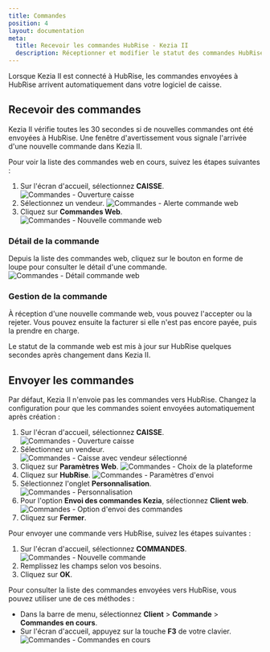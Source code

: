 ```yaml
---
title: Commandes
position: 4
layout: documentation
meta:
  title: Recevoir les commandes HubRise - Kezia II
  description: Réceptionner et modifier le statut des commandes HubRise reçues dans Kezia II.
---
```


Lorsque Kezia II est connecté à HubRise, les commandes envoyées à HubRise arrivent automatiquement dans votre logiciel de caisse.

## Recevoir des commandes

Kezia II vérifie toutes les 30 secondes si de nouvelles commandes ont été envoyées à HubRise. Une fenêtre d'avertissement vous signale l'arrivée d'une nouvelle commande dans Kezia II.

Pour voir la liste des commandes web en cours, suivez les étapes suivantes :

1. Sur l'écran d'accueil, sélectionnez **CAISSE**.
   ![Commandes - Ouverture caisse](../images/011-fr-jdc-ouverture-caisse.png)
1. Sélectionnez un vendeur.
   ![Commandes - Alerte commande web](../images/020-fr-jdc-alerte-commande-web.png)
1. Cliquez sur **Commandes Web**.
   ![Commandes - Nouvelle commande web](../images/021-fr-jdc-nouvelle-commande-web.png)

### Détail de la commande

Depuis la liste des commandes web, cliquez sur le bouton en forme de loupe pour consulter le détail d'une commande.
   ![Commandes - Détail commande web](../images/022-fr-jdc-details-commande-web.png)

### Gestion de la commande

À réception d'une nouvelle commande web, vous pouvez l'accepter ou la rejeter. Vous pouvez ensuite la facturer si elle n'est pas encore payée, puis la prendre en charge.

Le statut de la commande web est mis à jour sur HubRise quelques secondes après changement dans Kezia II.

## Envoyer les commandes

Par défaut, Kezia II n'envoie pas les commandes vers HubRise. Changez la configuration pour que les commandes soient envoyées automatiquement après création :

1. Sur l'écran d'accueil, sélectionnez **CAISSE**.
   ![Commandes - Ouverture caisse](../images/011-fr-jdc-ouverture-caisse.png)
1. Sélectionnez un vendeur.
   ![Commandes - Caisse avec vendeur sélectionné](../images/012-fr-jdc-vendeur-selectionne.png)
1. Cliquez sur **Paramètres Web**.
   ![Commandes - Choix de la plateforme](../images/013-fr-jdc-choix-plateforme.png)
1. Cliquez sur **HubRise**.
   ![Commandes - Paramètres d'envoi](../images/014-fr-jdc-parametres-envoi.png)
1. Sélectionnez l'onglet **Personnalisation**.
   ![Commandes - Personnalisation](../images/024-fr-jdc-parametres-personnalisation.png)
1. Pour l'option **Envoi des commandes Kezia**, sélectionnez **Client web**.
   ![Commandes - Option d'envoi des commandes](../images/025-fr-jdc-personnalisation-option-envoi.png)
1. Cliquez sur **Fermer**.

Pour envoyer une commande vers HubRise, suivez les étapes suivantes :

1. Sur l'écran d'accueil, sélectionnez **COMMANDES**.
   ![Commandes - Nouvelle commande](../images/023-fr-jdc-nouvelle-commande.png)
1. Remplissez les champs selon vos besoins.
1. Cliquez sur **OK**.

Pour consulter la liste des commandes envoyées vers HubRise, vous pouvez utiliser une de ces méthodes :

- Dans la barre de menu, sélectionnez **Client** > **Commande** > **Commandes en cours**.
- Sur l'écran d'accueil, appuyez sur la touche **F3** de votre clavier.
   ![Commandes - Commandes en cours](../images/026-fr-jdc-commandes-en-cours.png)